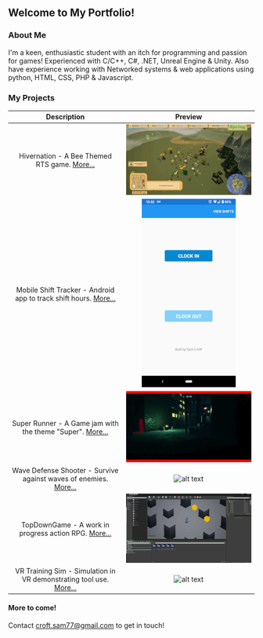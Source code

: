 ## Welcome to My Portfolio!

### About Me

I'm a keen, enthusiastic student with an itch for programming and passion for games!
Experienced with C/C++, C#, .NET, Unreal Engine & Unity.
Also have experience working with Networked systems & web applications using python, HTML, CSS, PHP & Javascript.

### My Projects

|  Description  |     Preview     |
:--------------:|:----------------:
Hivernation - A Bee Themed RTS game. [More...](Hivernation.md) | ![alt text](Hivernation.gif "Hivernation")
Mobile Shift Tracker - Android app to track shift hours. [More...](ShiftTracker.md) | ![alt text](worktracker.jpg "Shift Tracker")
Super Runner - A Game jam with the theme "Super". [More...](SuperRunner.md) | ![alt text](superrunner.gif "Super Runner")
Wave Defense Shooter - Survive against waves of enemies. [More...](ShooterGame.md) | ![alt text](defense.gif "Wave Defense Game")
TopDownGame - A work in progress action RPG. [More...](TopDownGame.md) | ![alt text](topdowngame.gif "Top Down Game")
VR Training Sim - Simulation in VR demonstrating tool use. [More...](VRSim.md) | ![alt text](VRsimgif.gif "Training Sim")

#### More to come!
Contact croft.sam77@gmail.com to get in touch!




